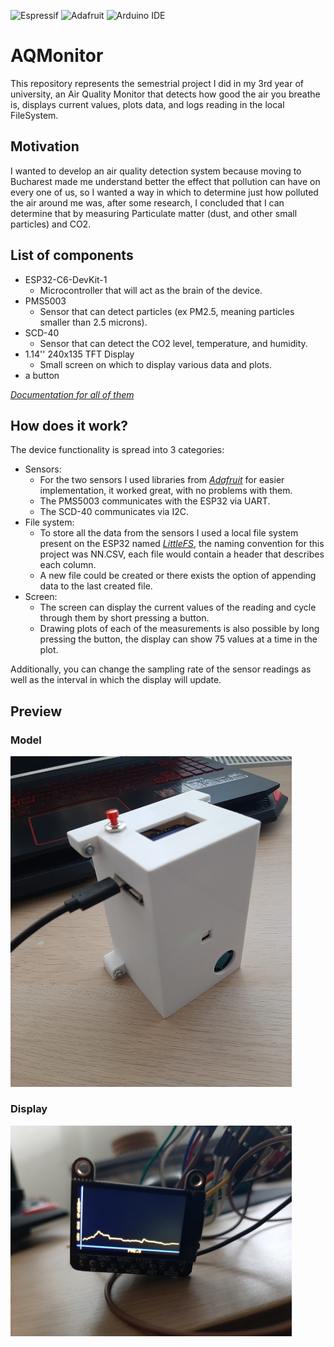 ![Espressif](https://img.shields.io/badge/espressif-E7352C?style=for-the-badge&logo=espressif&logoColor=white)
![Adafruit](https://img.shields.io/badge/adafruit-000000?style=for-the-badge&logo=adafruit&logoColor=white)
![Arduino IDE](https://img.shields.io/badge/Arduino_IDE-00979D?style=for-the-badge&logo=arduino&logoColor=white)
# AQMonitor

This repository represents the semestrial project I did in my 3rd year of university, an Air Quality Monitor that detects how good the air you breathe is, displays current values, plots data, and logs reading in the local FileSystem.

## Motivation

I wanted to develop an air quality detection system because moving to Bucharest made me understand better the effect that pollution can have on every one of us, so I wanted a way in which to determine just how polluted the air around me was, after some research, I concluded that I can determine that by measuring Particulate matter (dust, and other small particles) and CO2.

## List of components
- ESP32-C6-DevKit-1
    - Microcontroller that will act as the brain of the device.
- PMS5003
    - Sensor that can detect particles (ex PM2.5, meaning particles smaller than 2.5 microns).
- SCD-40
    - Sensor that can detect the CO2 level, temperature, and humidity.
- 1.14'' 240x135 TFT Display
    - Small screen on which to display various data and plots.
- a button 

*[Documentation for all of them](https://github.com/GeorgePopescu318/AQMonitor/tree/main/doc)*

## How does it work?

 The device functionality is spread into 3 categories:

- Sensors:
    - For the two sensors I used libraries from *[Adafruit](https://www.adafruit.com/)* for easier implementation, it worked great, with no problems with them.
    - The PMS5003 communicates with the ESP32 via UART.
    - The SCD-40 communicates via I2C.
- File system:
    - To store all the data from the sensors I used a local file system present on the ESP32 named *[LittleFS](https://randomnerdtutorials.com/esp32-write-data-littlefs-arduino/)*, the naming convention for this project was NN.CSV, each file would contain a header that describes each column. 
    - A new file could be created or there exists the option of appending data to the last created file.
- Screen:
    - The screen can display the current values of the reading and cycle through them by short pressing a button.
    - Drawing plots of each of the measurements is also possible by long pressing the button, the display can show 75 values at a time in the plot.

Additionally, you can change the sampling rate of the sensor readings as well as the interval in which the display will update.

## Preview 
### Model
<img src="res/AQModel.jpeg" width="450" title="model" > <br>
### Display
<img src="res/AQDisplay.jpg" width="450" title="model" > <br>